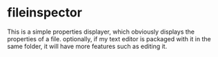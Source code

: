 # fileinspector
This is a simple properties displayer, which obviously displays the properties of a file. optionally, if my text editor is packaged with it in the same folder, it will have more features such as editing it. 

